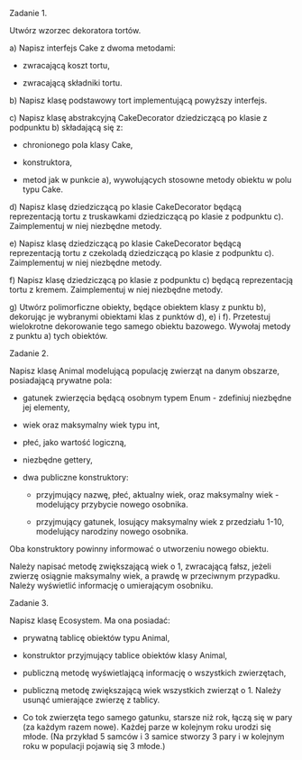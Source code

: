 Zadanie 1.

Utwórz wzorzec dekoratora tortów. 

a) Napisz interfejs Cake z dwoma metodami:
  
  - zwracającą koszt tortu,

  - zwracającą składniki tortu.

b) Napisz klasę podstawowy tort implementującą powyższy interfejs.

c) Napisz klasę abstrakcyjną CakeDecorator dziedziczącą po klasie z podpunktu b) składającą się z:

  - chronionego pola klasy Cake,
  
  - konstruktora,
  
  - metod jak w punkcie a), wywołujących stosowne metody obiektu w polu typu Cake.

d) Napisz klasę dziedziczącą po klasie CakeDecorator będącą reprezentacją tortu z truskawkami dziedziczącą po klasie z podpunktu c). Zaimplementuj w niej niezbędne metody.

e) Napisz klasę dziedziczącą po klasie CakeDecorator będącą reprezentacją tortu z czekoladą dziedziczącą po klasie z podpunktu c). Zaimplementuj w niej niezbędne metody.

f) Napisz klasę dziedziczącą po klasie z podpunktu c) będącą reprezentacją tortu z  kremem. Zaimplementuj w niej niezbędne metody.

g) Utwórz polimorficzne obiekty, będące obiektem klasy z punktu b), dekorując je wybranymi obiektami klas z punktów d), e) i f). Przetestuj wielokrotne dekorowanie tego samego obiektu bazowego. Wywołaj metody z punktu a) tych obiektów.

 

Zadanie 2.

Napisz klasę Animal modelującą populację zwierząt na danym obszarze, posiadającą prywatne pola:

  - gatunek zwierzęcia będącą osobnym typem Enum - zdefiniuj niezbędne jej elementy,
  
  - wiek oraz maksymalny wiek typu int,

  - płeć, jako wartość logiczną,

  - niezbędne gettery,

  - dwa publiczne konstruktory:
  
    - przyjmujący nazwę, płeć, aktualny wiek, oraz maksymalny wiek - modelujący przybycie nowego osobnika.
  
    - przyjmujący gatunek, losujący maksymalny wiek z przedziału 1-10, modelujący narodziny nowego osobnika.
  
Oba konstruktory powinny informować o utworzeniu nowego obiektu. 

Należy napisać metodę zwiększającą wiek o 1, zwracającą fałsz, jeżeli zwierzę osiągnie maksymalny wiek, a prawdę w przeciwnym przypadku. Należy wyświetlić informację o umierającym osobniku.

 

Zadanie 3.

Napisz klasę Ecosystem. Ma ona posiadać:

  - prywatną tablicę obiektów typu Animal,
  
  - konstruktor przyjmujący tablice obiektów klasy Animal,
  
  - publiczną metodę wyświetlającą informację o wszystkich zwierzętach,
  
  - publiczną metodę zwiększającą wiek wszystkich zwierząt o 1. Należy usunąć umierające zwierzę z tablicy.
  
  - Co tok zwierzęta tego samego gatunku, starsze niż rok, łączą się w pary (za każdym razem nowe). Każdej parze w kolejnym roku urodzi się młode. (Na przykład 5 samców i 3 samice stworzy 3 pary i w kolejnym roku w populacji pojawią się 3 młode.)
  
